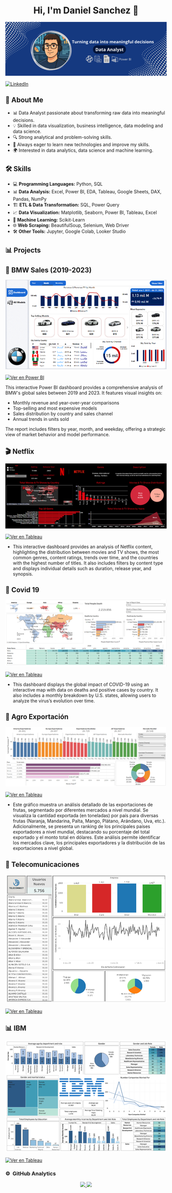 <div align="center">
<h1 align="center">Hi, I'm Daniel Sanchez</a> 👋</h1>
</div>
<img src="https://github.com/DaniAnalyst/DaniAnalyst/blob/main/Banner.GitHub.png">

[![LinkedIn](https://img.shields.io/badge/LinkedIn-Profile-blue?style=flat&logo=linkedin)](https://www.linkedin.com/in/daniel-sanchez-41220180/)


## 🚀 About Me  
- 📊 Data Analyst passionate about transforming raw data into meaningful decisions.  
- 💡 Skilled in data visualization, business intelligence, data modeling and data science. 
- 🔍 Strong analytical and problem-solving skills.  
- 🚀 Always eager to learn new technologies and improve my skills.  
- 🌍 Interested in data analytics, data science and machine learning.


## 🛠️ Skills  
- 💻 **Programming Languages:** Python, SQL
- 📊 **Data Analysis:** Excel, Power BI, EDA, Tableau, Google Sheets, DAX, Pandas, NumPy
- 🏗️ **ETL & Data Transformation:** SQL, Power Query
- 📈 **Data Visualization:** Matplotlib, Seaborn, Power BI, Tableau, Excel  
- 🔎 **Machine Learning:** Scikit-Learn
- 🌐 **Web Scraping:** BeautifulSoup, Selenium, Web Driver
- 🛠️ **Other Tools:** Jupyter, Google Colab, Looker Studio  



## 📊 Projects

## 🚗 BMW Sales (2019-2023)

![Dashboard BMW](https://github.com/DaniAnalyst/DaniAnalyst/blob/main/BMW%20Sales.png?raw=true)

[![Ver en Power BI](https://img.shields.io/badge/Ver%20Dashboard-en%20Power%20BI-yellow?style=for-the-badge&logo=powerbi)](https://app.powerbi.com/view?r=eyJrIjoiM2NjMTU4MDItNTg2Mi00N2Y3LWIwMGYtMGQ5ZmE2YTIyNGY0IiwidCI6IjAyOTI0NTZhLTRhMDQtNGUwMy1iOWQxLWE2OTllMjg5ODQ4MyIsImMiOjR9)


This interactive Power BI dashboard provides a comprehensive analysis of BMW's global sales between 2019 and 2023. It features visual insights on:

- Monthly revenue and year-over-year comparisons  
- Top-selling and most expensive models  
- Sales distribution by country and sales channel  
- Annual trends in units sold  

The report includes filters by year, month, and weekday, offering a strategic view of market behavior and model performance.


## 🎬 Netflix

[![Dashboard de Netflix](Netflix.png)](https://public.tableau.com/views/Netflix_17466671033690/Netflix?:language=es-ES&:sid=&:redirect=auth&:display_count=n&:origin=viz_share_link)

  <a href="https://public.tableau.com/views/Netflix_17466671033690/Netflix?:language=es-ES&:sid=&:redirect=auth&:display_count=n&:origin=viz_share_link" target="_blank">
    <img src="https://img.shields.io/badge/Ver%20en-Tableau-blue?style=for-the-badge&logo=tableau" alt="Ver en Tableau">
  </a>



- This interactive dashboard provides an analysis of Netflix content, highlighting the distribution between movies and TV shows, the most common genres, content ratings, trends over time, and the countries with the highest number of titles. It also includes filters by content type and displays individual details such as duration, release year, and synopsis.


## 🦠 Covid 19

[![Dashboard COVID-19](Covid19.png)](https://public.tableau.com/views/DashboardCovid19_17466674124350/Dashboard1?:language=es-ES&:sid=&:redirect=auth&:display_count=n&:origin=viz_share_link)

<a href="https://public.tableau.com/views/DashboardCovid19_17466674124350/Dashboard1?:language=es-ES&:sid=&:redirect=auth&:display_count=n&:origin=viz_share_link" target="_blank">
  <img src="https://img.shields.io/badge/Ver%20en-Tableau-blue?style=for-the-badge&logo=tableau" alt="Ver en Tableau">
</a>


- This dashboard displays the global impact of COVID-19 using an interactive map with data on deaths and positive cases by country. It also includes a monthly breakdown by U.S. states, allowing users to analyze the virus’s evolution over time.


## 🌾 Agro Exportación

![Agro Dashboard](Agro.png)

  <a href="https://public.tableau.com/views/ProyectoAgroExportacion/DashboardExportacionAgro?:language=es-ES&:sid=&:redirect=auth&:display_count=n&:origin=viz_share_link" target="_blank">
  <img src="https://img.shields.io/badge/Ver%20en-Tableau-blue?style=for-the-badge&logo=tableau" alt="Ver en Tableau">
</a>


- Este gráfico muestra un análisis detallado de las exportaciones de frutas, segmentado por diferentes mercados a nivel mundial. Se visualiza la cantidad exportada (en toneladas) por país para diversas frutas (Naranja, Mandarina, Palta, Mango, Plátano, Arándano, Uva, etc.). Adicionalmente, se presenta un ranking de los principales países exportadores a nivel mundial, destacando su porcentaje del total exportado y el monto total en dólares. Este análisis permite identificar los mercados clave, los principales exportadores y la distribución de las exportaciones a nivel global.


## 📡 Telecomunicaciones

![Telecomunicaciones Dashboard](Telecomunicaciones.png)

<a href="https://public.tableau.com/views/NuevosUsuarios-Telecomunicaciones/Dashboard1?:language=es-ES&:sid=&:redirect=auth&:display_count=n&:origin=viz_share_link" target="_blank">
  <img src="https://img.shields.io/badge/Ver%20en-Tableau-blue?style=for-the-badge&logo=tableau" alt="Ver en Tableau">
</a>


## 📊 IBM

![IBM Dashboard](IBM.png) 

 <a href="https://public.tableau.com/views/DashboardIBM_17466678358180/DashboardIBM?:language=es-ES&:sid=&:redirect=auth&:display_count=n&:origin=viz_share_link" target="_blank">
   <img src="https://img.shields.io/badge/Ver%20en-Tableau-blue?style=for-the-badge&logo=tableau" alt="Ver en Tableau">
</a>


### ⚙️ &nbsp;GitHub Analytics


<p align="center">
<a href="https://github.com/ArisGuimera">
  <img height="180em" src="https://github-readme-stats-eight-theta.vercel.app/api?username=ArisGuimera&show_icons=true&theme=algolia&include_all_commits=true&count_private=true"/>
  <img height="180em" src="https://github-readme-stats-eight-theta.vercel.app/api/top-langs/?username=ArisGuimera&layout=compact&langs_count=8&theme=algolia"/>
</a>
</p>
